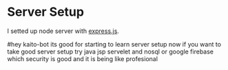 # Server Setup
 I setted up node server with [express.js](https://expressjs.com/en/starter/hello-world.html).
 
 #hey kaito-bot its good for starting to learn server setup now if you want to take good server setup try java jsp servelet and nosql or google firebase which security is good and it is being like profesional 
